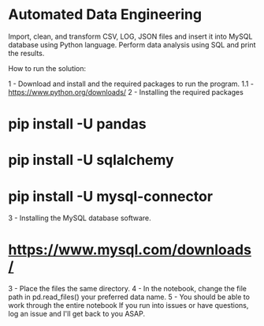 # Automated Data Engineering
Import, clean, and transform CSV, LOG, JSON files and insert it into MySQL database using Python language. 
Perform data analysis using SQL and print the results.

How to run the solution:

1 - Download and install and the required packages to run the program.
1.1 - https://www.python.org/downloads/
2 - Installing the required packages
# pip install -U pandas
# pip install -U sqlalchemy
# pip install -U mysql-connector
3 - Installing the MySQL database software.
# https://www.mysql.com/downloads/
3 - Place the files the same directory.
4 - In the notebook, change the file path in pd.read_files() your preferred data name.
5 - You should be able to work through the entire notebook
If you run into issues or have questions, log an issue and I'll get back to you ASAP.
